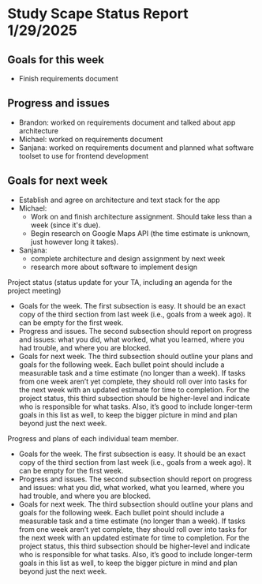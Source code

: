 # Study Scape Status Report 1/29/2025

## Goals for this week
- Finish requirements document  

## Progress and issues
- Brandon: worked on requirements document and talked about app architecture  
- Michael: worked on requirements document
- Sanjana: worked on requirements document and planned what software toolset to use for frontend development

## Goals for next week
- Establish and agree on architecture and text stack for the app  
- Michael:  
  - Work on and finish architecture assignment. Should take less than a week (since it's due).  
  - Begin research on Google Maps API (the time estimate is unknown, just however long it takes).
 - Sanjana:
    - complete architecture and design assignment by next week
    - research more about software to implement design

Project status (status update for your TA, including an agenda for the project meeting)
- Goals for the week. The first subsection is easy. It should be an exact copy of the third section from last week (i.e., goals from a week ago). It can be empty for the first week. 
- Progress and issues. The second subsection should report on progress and issues: what you did, what worked, what you learned, where you had trouble, and where you are blocked.
- Goals for next week. The third subsection should outline your plans and goals for the following week. Each bullet point should include a measurable task and a time estimate (no longer than a week). If tasks from one week aren’t yet complete, they should roll over into tasks for the next week with an updated estimate for time to completion. For the project status, this third subsection should be higher-level and indicate who is responsible for what tasks. Also, it’s good to include longer-term goals in this list as well, to keep the bigger picture in mind and plan beyond just the next week.

Progress and plans of each individual team member.
- Goals for the week. The first subsection is easy. It should be an exact copy of the third section from last week (i.e., goals from a week ago). It can be empty for the first week.
- Progress and issues. The second subsection should report on progress and issues: what you did, what worked, what you learned, where you had trouble, and where you are blocked.
- Goals for next week. The third subsection should outline your plans and goals for the following week. Each bullet point should include a measurable task and a time estimate (no longer than a week). If tasks from one week aren’t yet complete, they should roll over into tasks for the next week with an updated estimate for time to completion. For the project status, this third subsection should be higher-level and indicate who is responsible for what tasks. Also, it’s good to include longer-term goals in this list as well, to keep the bigger picture in mind and plan beyond just the next week.
